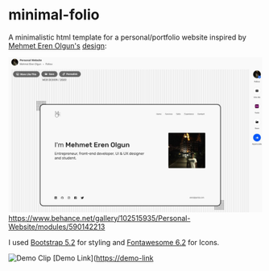 # minimal-folio
A minimalistic html template for a personal/portfolio website inspired by [Mehmet Eren Olgun's](https://www.behance.net/mehmeterenolgun) [design](https://www.behance.net/gallery/102515935/Personal-Website/modules/590142213):

![Behance Source Design](behance_source_design.JPG)
https://www.behance.net/gallery/102515935/Personal-Website/modules/590142213

I used [Bootstrap 5.2](https://getbootstrap.com/docs/5.2/getting-started/introduction/) for styling and [Fontawesome 6.2](https://fontawesome.com/v6/search?o=r&m=free) for Icons.



![Demo Clip](demo.gif)
[Demo Link]([https://demo-link](https://calm-ocean-0a9326f10.2.azurestaticapps.net/])
